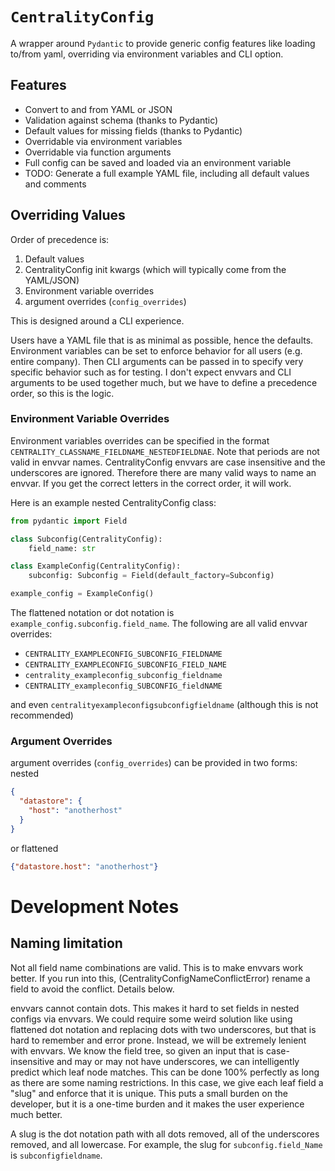 # `CentralityConfig`

A wrapper around `Pydantic` to provide generic config features like loading to/from yaml, 
overriding via environment variables and CLI option.

## Features
- Convert to and from YAML or JSON
- Validation against schema (thanks to Pydantic)
- Default values for missing fields (thanks to Pydantic)
- Overridable via environment variables
- Overridable via function arguments
- Full config can be saved and loaded via an environment variable
- TODO: Generate a full example YAML file, including all default values and comments

## Overriding Values

Order of precedence is:
1. Default values
2. CentralityConfig init kwargs (which will typically come from the YAML/JSON)
3. Environment variable overrides
4. argument overrides (`config_overrides`)

This is designed around a CLI experience.

Users have a YAML file that is as minimal as possible, hence the defaults. Environment variables can
be set to enforce behavior for all users (e.g. entire company). Then CLI arguments can be passed in
to specify very specific behavior such as for testing. I don't expect envvars and CLI arguments to be
used together much, but we have to define a precedence order, so this is the logic.




### Environment Variable Overrides
Environment variables overrides can be specified in the format `CENTRALITY_CLASSNAME_FIELDNAME_NESTEDFIELDNAE`.
Note that periods are not valid in envvar names. CentralityConfig envvars are case insensitive and the
underscores are ignored. Therefore there are many valid ways to name an envvar. If you get the correct 
letters in the correct order, it will work.

Here is an example nested CentralityConfig class:
```python
from pydantic import Field

class Subconfig(CentralityConfig):
    field_name: str

class ExampleConfig(CentralityConfig):
    subconfig: Subconfig = Field(default_factory=Subconfig)

example_config = ExampleConfig()
```
The flattened notation or dot notation is `example_config.subconfig.field_name`. The following are
all valid envvar overrides:
- `CENTRALITY_EXAMPLECONFIG_SUBCONFIG_FIELDNAME`
- `CENTRALITY_EXAMPLECONFIG_SUBCONFIG_FIELD_NAME`
- `centrality_exampleconfig_subconfig_fieldname`
- `CENTRALITY_exampleconfig_SUBCONFIG_fieldNAME`

and even `centralityexampleconfigsubconfigfieldname` (although this is not recommended)


### Argument Overrides
argument overrides (`config_overrides`) can be provided in two forms:
nested

```json
{
  "datastore": {
    "host": "anotherhost"
  }
}
```

or flattened

```json
{"datastore.host": "anotherhost"}
```

# Development Notes

## Naming limitation
Not all field name combinations are valid. This is to make envvars work better. If you run into this,
(CentralityConfigNameConflictError) rename a field to avoid the conflict. Details below.

envvars cannot contain dots. This makes it hard to set fields in nested configs via envvars. We could
require some weird solution like using flattened dot notation and replacing dots with two underscores,
but that is hard to remember and error prone. Instead, we will be extremely lenient with envvars. We
know the field tree, so given an input that is case-insensitive and may or may not have underscores, we
can intelligently predict which leaf node matches. This can be done 100% perfectly as long as there are
some naming restrictions. In this case, we give each leaf field a "slug" and enforce that it is unique.
This puts a small burden on the developer, but it is a one-time burden and it makes the user experience
much better.

A slug is the dot notation path with all dots removed, all of the underscores removed, and all lowercase.
For example, the slug for `subconfig.field_Name` is `subconfigfieldname`. 

